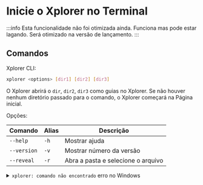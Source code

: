 # Inicie o Xplorer no Terminal

:::info Esta funcionalidade não foi otimizada ainda. Funciona mas pode estar lagando. Será otimizado na versão de lançamento. :::

## Comandos

Xplorer CLI:

```bash
xplorer <options> [dir1] [dir2] [dir3]
```

O Xplorer abrirá o `dir`, `dir2`, `dir3` como guias no Xplorer. Se não houver nenhum diretório passado para o comando, o Xplorer começará na Página inicial.

Opções:

| Comando     | Alias | Descrição                          |
| ----------- | ----- | ---------------------------------- |
| `--help`    | `-h`  | Mostrar ajuda                      |
| `--version` | `-v`  | Mostrar número da versão           |
| `--reveal`  | `-r`  | Abra a pasta e selecione o arquivo |

<details>
<summary>
<code>xplorer: comando não encontrado</code> erro no Windows
</summary>

Em primeiro lugar, você tem que registrar o comando no caminho do sistema.

1. Abra as `Propriedades do Sistema` no Windows.
2. Clique no botão `Variáveis de ambiente`, ele irá exibir uma janela.
3. Na tabela, pesquise pela variável `Path` e clique nela.
4. Clique no botão `Editar`, irá exibir uma janela.
5. Clique no botão `Novo`
6. Adicione `%USERPROFILE%\AppData\Local\Programs\xplorer`

</details>
